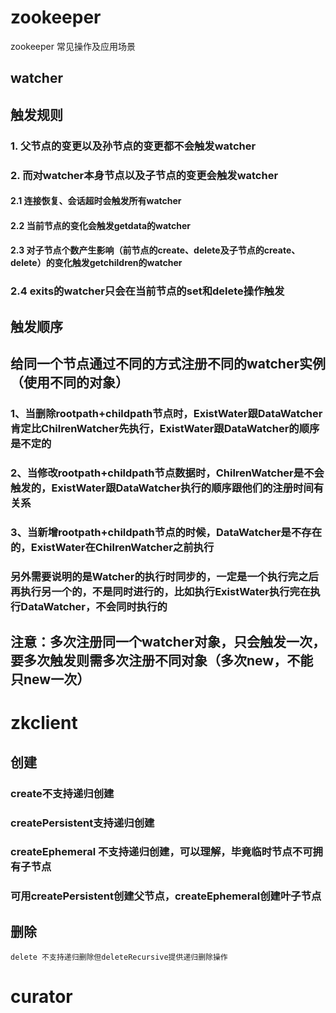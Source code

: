 # zookeeper


zookeeper 常见操作及应用场景

## watcher
## 触发规则
### 1. 父节点的变更以及孙节点的变更都不会触发watcher
### 2. 而对watcher本身节点以及子节点的变更会触发watcher
#### 2.1  连接恢复、会话超时会触发所有watcher
#### 2.2 当前节点的变化会触发getdata的watcher
#### 2.3 对子节点个数产生影响（前节点的create、delete及子节点的create、delete）的变化触发getchildren的watcher
### 2.4 exits的watcher只会在当前节点的set和delete操作触发

## 触发顺序
## 给同一个节点通过不同的方式注册不同的watcher实例（使用不同的对象）
### 1、当删除rootpath+childpath节点时，ExistWater跟DataWatcher肯定比ChilrenWatcher先执行，ExistWater跟DataWatcher的顺序是不定的
### 2、当修改rootpath+childpath节点数据时，ChilrenWatcher是不会触发的，ExistWater跟DataWatcher执行的顺序跟他们的注册时间有关系
### 3、当新增rootpath+childpath节点的时候，DataWatcher是不存在的，ExistWater在ChilrenWatcher之前执行
### 另外需要说明的是Watcher的执行时同步的，一定是一个执行完之后再执行另一个的，不是同时进行的，比如执行ExistWater执行完在执行DataWatcher，不会同时执行的
	
## 注意：多次注册同一个watcher对象，只会触发一次，要多次触发则需多次注册不同对象（多次new，不能只new一次）


# zkclient

## 创建
### create不支持递归创建
### createPersistent支持递归创建
### createEphemeral 不支持递归创建，可以理解，毕竟临时节点不可拥有子节点
### 可用createPersistent创建父节点，createEphemeral创建叶子节点

## 删除
	delete 不支持递归删除但deleteRecursive提供递归删除操作


# curator
		  
